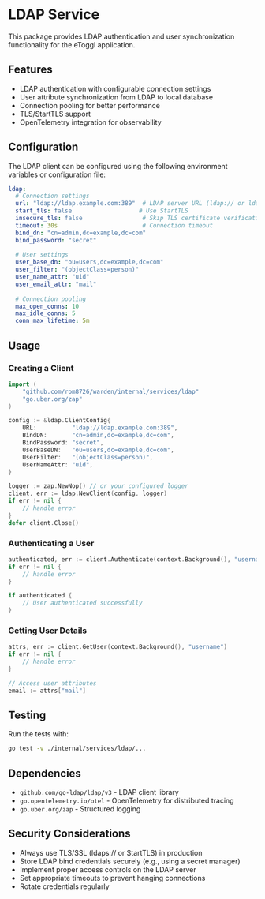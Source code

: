 # LDAP Service

This package provides LDAP authentication and user synchronization functionality for the eToggl application.

## Features

- LDAP authentication with configurable connection settings
- User attribute synchronization from LDAP to local database
- Connection pooling for better performance
- TLS/StartTLS support
- OpenTelemetry integration for observability

## Configuration

The LDAP client can be configured using the following environment variables or configuration file:

```yaml
ldap:
  # Connection settings
  url: "ldap://ldap.example.com:389"  # LDAP server URL (ldap:// or ldaps://)
  start_tls: false                   # Use StartTLS
  insecure_tls: false                 # Skip TLS certificate verification
  timeout: 30s                        # Connection timeout
  bind_dn: "cn=admin,dc=example,dc=com"
  bind_password: "secret"
  
  # User settings
  user_base_dn: "ou=users,dc=example,dc=com"
  user_filter: "(objectClass=person)"
  user_name_attr: "uid"
  user_email_attr: "mail"
  
  # Connection pooling
  max_open_conns: 10
  max_idle_conns: 5
  conn_max_lifetime: 5m
```

## Usage

### Creating a Client

```go
import (
    "github.com/rom8726/warden/internal/services/ldap"
    "go.uber.org/zap"
)

config := &ldap.ClientConfig{
    URL:          "ldap://ldap.example.com:389",
    BindDN:       "cn=admin,dc=example,dc=com",
    BindPassword: "secret",
    UserBaseDN:   "ou=users,dc=example,dc=com",
    UserFilter:   "(objectClass=person)",
    UserNameAttr: "uid",
}

logger := zap.NewNop() // or your configured logger
client, err := ldap.NewClient(config, logger)
if err != nil {
    // handle error
}
defer client.Close()
```

### Authenticating a User

```go
authenticated, err := client.Authenticate(context.Background(), "username", "password")
if err != nil {
    // handle error
}

if authenticated {
    // User authenticated successfully
}
```

### Getting User Details

```go
attrs, err := client.GetUser(context.Background(), "username")
if err != nil {
    // handle error
}

// Access user attributes
email := attrs["mail"]
```

## Testing

Run the tests with:

```bash
go test -v ./internal/services/ldap/...
```

## Dependencies

- `github.com/go-ldap/ldap/v3` - LDAP client library
- `go.opentelemetry.io/otel` - OpenTelemetry for distributed tracing
- `go.uber.org/zap` - Structured logging

## Security Considerations

- Always use TLS/SSL (ldaps:// or StartTLS) in production
- Store LDAP bind credentials securely (e.g., using a secret manager)
- Implement proper access controls on the LDAP server
- Set appropriate timeouts to prevent hanging connections
- Rotate credentials regularly
